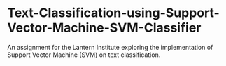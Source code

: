 # Text-Classification-using-Support-Vector-Machine-SVM-Classifier
An assignment for the Lantern Institute exploring the implementation of Support Vector Machine (SVM) on text classification.
